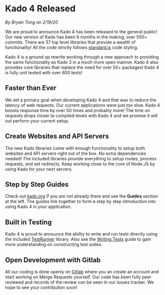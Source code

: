 # Kado 4 Released
*By Bryan Tong on 2/19/20*

We are proud to announce Kado 4 has been released to the general public! Our new
version of Kado has been 6 months in the making, over 550+ commits. There are
37 top level libraries that provide a wealth of functionality! All the code
strictly follows [standard.js](https://standardjs.com) code styling.

Kado 4 is a ground up rewrite working through a new approach to providing the
same functionality as Kado 3 in a much more open manner. Kado 4 also provides
core libraries that replace the need for over 50+ packages! Kado 4 is fully
unit tested with over 600 tests!

## Faster than Ever

We set a primary goal when developing Kado 4 and that was to reduce the latency
of web requests. Our current applications were just too slow. Kado 4 boosts
response time by over 50 times and probably more! The time on requests drops
closer to compiled levels with Kado 4 and we promise it will out perform your
current setup.

## Create Websites and API Servers

The new Kado libraries come with enough functionality to setup both websites
and API servers right out of the box. No extra dependencies needed! The included
libraries provide everything to setup routes, process requests, and set
redirects. Keep working close to the core of Node.JS by using Kado for your next
servers.

## Step by Step Guides

Check out [kado.org](https://kado.org) if you are not already there and see
the **Guides** section at the left. The guides link together to form a step
by step introduction into using Kado 4 in your application.

## Built in Testing

Kado 4 is proud to announce the ability to write and run tests directly using
the included [TestRunner](../TestRunner.md) library. Also see the
[Writing Tests](../guides/WritingTests.md) guide to gain more understanding
on constructing test suites.

## Open Development with Gitlab

All our coding is done openly on [Gitlab](https://git.nullivex.com/kado/kado)
where you an create an account and start working on Merge Requests yourself.
Our code has been fully peer reviewed and records of the review can be seen
in our issues tracker. We hope to see your contribution soon!
